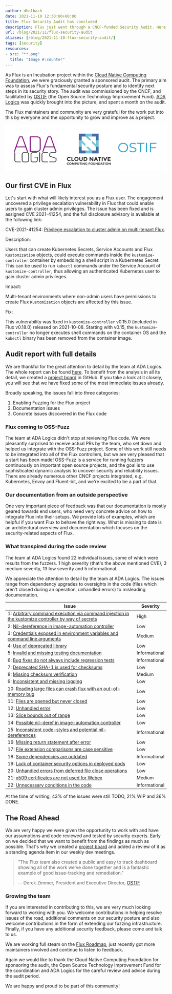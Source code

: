 ```yaml
---
author: dholbach
date: 2021-11-10 12:30:00+00:00
title: Flux Security Audit has concluded
description: Flux just went through a CNCF-funded Security Audit. Here we publicly release and discuss the report. We also disclose our first CVE, which was fixed in Flux v0.18.0 - please upgrade as soon as you can!
url: /blog/2021/11/flux-security-audit
aliases: [/blog/2021-11-10-flux-security-audit/]
tags: [security]
resources:
- src: "**.png"
  title: "Image #:counter"
---
```


As Flux is an Incubation project within the [Cloud Native Computing
Foundation](https://www.cncf.io/), we were graciously
granted a sponsored audit. The primary aim was to assess Flux's
fundamental security posture and to identify next steps in its security
story. The audit was commissioned by the CNCF, and facilitated by
[OSTIF](https://ostif.org/) (the Open Source Technology
Improvement Fund). [ADA Logics](https://adalogics.com/)
was quickly brought into the picture, and spent a month on the audit.

The Flux maintainers and community are very grateful for the work put
into this by everyone and the opportunity to grow and improve as a
project.

![ADA Logics, CNCF, OSTIF](featured-image.png)

## Our first CVE in Flux

Let's start with what will likely interest you as a Flux user. The
engagement uncovered a privilege escalation vulnerability in Flux that
could enable users to gain cluster admin privileges. The issue has been
fixed and is assigned CVE 2021-41254, and the full disclosure advisory
is available at the following link:

CVE-2021-41254: [Privilege escalation to cluster admin on multi-tenant
Flux](https://github.com/fluxcd/kustomize-controller/security/advisories/GHSA-35rf-v2jv-gfg7).

Description:

Users that can create Kubernetes Secrets, Service Accounts and Flux
`Kustomization` objects, could execute commands inside the
`kustomize-controller` container by embedding a shell script in a
Kubernetes Secret. This can be used to run `kubectl` commands under the
Service Account of `kustomize-controller`, thus allowing an authenticated
Kubernetes user to gain cluster admin privileges.

Impact:

Multi-tenant environments where non-admin users have permissions to
create Flux `Kustomization` objects are affected by this issue.

Fix:

This vulnerability was fixed in `kustomize-controller` v0.15.0 (included
in Flux v0.18.0) released on 2021-10-08. Starting with v0.15, the
`kustomize-controller` no longer executes shell commands on the container
OS and the `kubectl` binary has been removed from the container image.

## Audit report with full details

We are thankful for the great attention to detail by the team at ADA
Logics. The whole report can be found [here](/FluxFinalReport-v1.1.pdf).
To benefit from the analysis in all its detail, we created a [project
board](https://github.com/orgs/fluxcd/projects/5) in
GitHub. If you take a look at it closely, you will see that we have
fixed some of the most immediate issues already.

Broadly speaking, the issues fall into three categories:

1. Enabling Fuzzing for the Flux project
1. Documentation issues
1. Concrete issues discovered in the Flux code

### Flux coming to OSS-Fuzz

The team at ADA Logics didn't stop at reviewing Flux code. We were
pleasantly surprised to receive actual PRs by the team, who set down and
helped us integrate with the OSS-Fuzz project. Some of this work still
needs to be integrated into all of the Flux controllers, but we are very
pleased that a start has been made! OSS-Fuzz is a service for running
fuzzers continuously on important open source projects, and the goal is
to use sophisticated dynamic analysis to uncover security and
reliability issues. There are already numerous other CNCF projects
integrated, e.g. Kubernetes, Envoy and Fluent-bit, and we're excited to
be a part of that.

### Our documentation from an outside perspective

One very important piece of feedback was that our documentation is
mostly geared towards end users, who need very concrete advice on how to
integrate Flux into their setups. We provide lots of examples, which are
helpful if you want Flux to behave the right way. What is missing to
date is an architectural overview and documentation which focuses on the
security-related aspects of Flux.

### What transpired during the code review

The team at ADA Logics found 22 individual issues, some of which were
results from the fuzzers. 1 high severity (that's the above mentioned
CVE), 3 medium severity, 13 low severity and 5 informational.

We appreciate the attention to detail by the team at ADA Logics. The
issues range from dependency upgrades to oversights in the code (files
which aren't closed during an operation, unhandled errors) to misleading
documentation.

Issue | Severity
----- | --------
1:  [Arbitrary command execution via command injection in the kustomize controller by way of secrets](https://github.com/fluxcd/kustomize-controller/security/advisories/GHSA-35rf-v2jv-gfg7) | High
2:  [Nil-dereference in image-automation controller](https://github.com/fluxcd/image-automation-controller/issues/246) | Low
3:  [Credentials exposed in environment variables and command line arguments](https://github.com/fluxcd/flux2/issues/2011) | Medium
4:  [Use of deprecated library](https://github.com/fluxcd/flux2/issues/1658) | Low
5:  [Invalid and missing testing documentation](https://github.com/fluxcd/community/issues/133) | Informational
6:  [Bug fixes do not always include regression tests](https://github.com/fluxcd/.github/issues/8) | Informational
7:  [Deprecated SHA-1 is used for checksums](https://github.com/fluxcd/source-controller/issues/467) | Low
8:  [Missing checksum verification](https://github.com/fluxcd/source-controller/issues/468) | Medium
9:  [Inconsistent and missing logging](https://github.com/fluxcd/pkg/issues/172) | Low
10: [Reading large files can crash flux with an out-of-memory bug](https://github.com/fluxcd/source-controller/issues/470) | Low
11: [Files are opened but never closed](https://github.com/fluxcd/source-controller/issues/471) | Low
12: [Unhandled error](https://github.com/fluxcd/image-automation-controller/issues/242) | Low
13: [Slice bounds out of range](https://github.com/fluxcd/image-automation-controller/issues/243) | Low
14: [Possible nil-deref in image-automation controller](https://github.com/fluxcd/image-automation-controller/issues/246) | Low
15: [Inconsistent code-styles and potential nil-dereferences](https://github.com/fluxcd/pkg/issues/173) | Informational
16: [Missing return statement after error](https://github.com/fluxcd/image-automation-controller/issues/244) | Low
17: [File extension comparisons are case sensitive](https://github.com/fluxcd/kustomize-controller/issues/476) | Low
18: [Some dependencies are outdated](https://github.com/fluxcd/source-controller/issues/472) | Informational
19: [Lack of container security options in deployed pods](https://github.com/fluxcd/flux2/issues/2014) | Low
20: [Unhandled errors from deferred file close operations](https://github.com/fluxcd/pkg/issues/174) | Low
21: [x509 certificates are not used for Webex](https://github.com/fluxcd/notification-controller/issues/278) | Medium
22: [Unnecessary conditions in the code](https://github.com/fluxcd/image-automation-controller/issues/245) | Informational

At the time of writing, 43% of the issues were still TODO, 21% WIP and 36% DONE.

## The Road Ahead

We are very happy we were given the opportunity to work with and have
our assumptions and code reviewed and tested by security experts. Early
on we decided that we want to benefit from the findings as much as
possible. That's why we created a [project
board](https://github.com/orgs/fluxcd/projects/5) and added
a review of it as a standing agenda item in our weekly dev meetings.

> "The Flux team also created a public and easy to track dashboard
> showing all of the work we\'ve done together and is a fantastic
> example of good issue-tracking and remediation."
>
> \-- Derek Zimmer, President and Executive Director,
> [OSTIF](https://ostif.org/)

### Growing the team

If you are interested in contributing to this, we are very much looking
forward to working with you. We welcome contributions in helping resolve
issues of the road, additional comments on our security posture and also
welcome contributions in the form of extending our fuzzing
infrastructure. Finally, if you have any additional security feedback,
please come and talk to us.

We are working full steam on the [Flux Roadmap](/roadmap/), just recently got
more maintainers involved and continue to listen to feedback.

Again we would like to thank the Cloud Native Computing Foundation for
sponsoring the audit, the Open Source Technology Improvement Fund for
the coordination and ADA Logics for the careful review and advice during
the audit period.

We are happy and proud to be part of this community!
